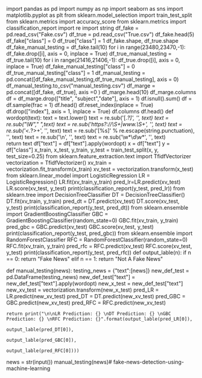 import pandas as pd
import numpy as np
import seaborn as sns
import matplotlib.pyplot as plt
from sklearn.model_selection import train_test_split
from sklearn.metrics import accuracy_score
from sklearn.metrics import classification_report
import re
import string
df_fake = pd.read_csv("Fake.csv")
df_true = pd.read_csv("True.csv")
df_fake.head(5)
df_fake["class"] = 0
df_true["class"] = 1
df_fake.shape, df_true.shape
df_fake_manual_testing = df_fake.tail(10)
for i in range(23480,23470,-1):
    df_fake.drop([i], axis = 0, inplace = True)
df_true_manual_testing = df_true.tail(10)
for i in range(21416,21406,-1):
    df_true.drop([i], axis = 0, inplace = True)
df_fake_manual_testing["class"] = 0
df_true_manual_testing["class"] = 1
df_manual_testing = pd.concat([df_fake_manual_testing,df_true_manual_testing], axis = 0)
df_manual_testing.to_csv("manual_testing.csv")
df_marge = pd.concat([df_fake, df_true], axis =0 )
df_marge.head(10)
df_marge.columns
df = df_marge.drop(["title", "subject","date"], axis = 1)
df.isnull().sum()
df = df.sample(frac = 1)
df.head()
df.reset_index(inplace = True)
df.drop(["index"], axis = 1, inplace = True)
df.columns
df.head()
def wordopt(text):
    text = text.lower()
    text = re.sub('\[.*?\]', '', text)
    text = re.sub("\\W"," ",text) 
    text = re.sub('https?://\S+|www\.\S+', '', text)
    text = re.sub('<.*?>+', '', text)
    text = re.sub('[%s]' % re.escape(string.punctuation), '', text)
    text = re.sub('\n', '', text)
    text = re.sub('\w*\d\w*', '', text)    
    return text
df["text"] = df["text"].apply(wordopt)
x = df["text"]
y = df["class"]
x_train, x_test, y_train, y_test = train_test_split(x, y, test_size=0.25)
from sklearn.feature_extraction.text import TfidfVectorizer
vectorization = TfidfVectorizer()
xv_train = vectorization.fit_transform(x_train)
xv_test = vectorization.transform(x_test)
from sklearn.linear_model import LogisticRegression
LR = LogisticRegression()
LR.fit(xv_train,y_train)
pred_lr=LR.predict(xv_test)
LR.score(xv_test, y_test)
print(classification_report(y_test, pred_lr))
from sklearn.tree import DecisionTreeClassifier
DT = DecisionTreeClassifier()
DT.fit(xv_train, y_train)
pred_dt = DT.predict(xv_test)
DT.score(xv_test, y_test)
print(classification_report(y_test, pred_dt))
from sklearn.ensemble import GradientBoostingClassifier
GBC = GradientBoostingClassifier(random_state=0)
GBC.fit(xv_train, y_train)
pred_gbc = GBC.predict(xv_test)
GBC.score(xv_test, y_test)
print(classification_report(y_test, pred_gbc))
from sklearn.ensemble import RandomForestClassifier
RFC = RandomForestClassifier(random_state=0)
RFC.fit(xv_train, y_train)
pred_rfc = RFC.predict(xv_test)
RFC.score(xv_test, y_test)
print(classification_report(y_test, pred_rfc))
def output_lable(n):
    if n == 0:
        return "Fake News"
    elif n == 1:
        return "Not A Fake News"
    
def manual_testing(news):
    testing_news = {"text":[news]}
    new_def_test = pd.DataFrame(testing_news)
    new_def_test["text"] = new_def_test["text"].apply(wordopt) 
    new_x_test = new_def_test["text"]
    new_xv_test = vectorization.transform(new_x_test)
    pred_LR = LR.predict(new_xv_test)
    pred_DT = DT.predict(new_xv_test)
    pred_GBC = GBC.predict(new_xv_test)
    pred_RFC = RFC.predict(new_xv_test)

    return print("\n\nLR Prediction: {} \nDT Prediction: {} \nGBC Prediction: {} \nRFC Prediction: {}".format(output_lable(pred_LR[0]), 
                                                                                                              output_lable(pred_DT[0]), 
                                                                                                              output_lable(pred_GBC[0]), 
                                                                                                              output_lable(pred_RFC[0])))
news = str(input())
manual_testing(news)# fake-news-detection-using-machine-learning
